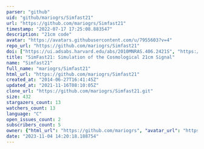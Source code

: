 ```yaml
---
parser: "github"
uid: "github/mariogrs/Simfast21"
url: "https://github.com/mariogrs/Simfast21"
timestamp: "2022-07-17 17:25:08.883547"
description: "21cm code"
avatar: "https://avatars.githubusercontent.com/u/7955603?v=4"
repo_url: "https://github.com/mariogrs/Simfast21"
doi: ["https://ui.adsabs.harvard.edu/abs/2010MNRAS.406.2421S", "https://ui.adsabs.harvard.edu/abs/2010ascl.soft10025S/abstract"]
title: "SimFast21: Simulation of the Cosmological 21cm Signal"
name: "Simfast21"
full_name: "mariogrs/Simfast21"
html_url: "https://github.com/mariogrs/Simfast21"
created_at: "2014-06-27T16:41:45Z"
updated_at: "2021-11-16T08:10:05Z"
clone_url: "https://github.com/mariogrs/Simfast21.git"
size: 432
stargazers_count: 13
watchers_count: 13
language: "C"
open_issues_count: 2
subscribers_count: 5
owner: {"html_url": "https://github.com/mariogrs", "avatar_url": "https://avatars.githubusercontent.com/u/7955603?v=4", "login": "mariogrs", "type": "User"}
date: "2023-11-04 14:20:18.188754"
---
```

